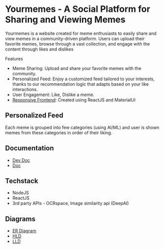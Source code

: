 # Yourmemes - A Social Platform for Sharing and Viewing Memes
Yourmemes is a website created for meme enthusiasts to easily share and view memes in a community-driven platform. Users can upload their favorite memes, browse through a vast collection, and engage with the content through likes and dislikes

Features
- Meme Sharing: Upload and share your favorite memes with the community.
- Personalized Feed: Enjoy a customized feed tailored to your interests, thanks to our recommendation logic that adapts based on your like interactions.
- User Engagement: Like, Dislike a meme.
- [Responsive Frontend](https://github.com/naman09/MemeProject-UI): Created using ReactJS and MaterialUI

## Personalized Feed
Each meme is grouped into few categories (using AI/ML) and user is shown memes from these categories in order of their liking. 

## Documentation
* [Dev Doc](https://docs.google.com/document/d/1fDswY0nFL5fJBlDBbFWY-Py2CpBsceFM_UnWux8aRGo/edit)
* [Doc](https://docs.google.com/document/d/10AqFHNRT720gAQdhO9CNfEdbCkaNf5KgoOa8S60N3_4/edit)

## Techstack
* NodeJS
* ReactJS
* 3rd party APIs - OCRspace, Image similarity api (DeepAI)

## Diagrams
* [ER Diagram](https://lucid.app/lucidchart/550820c5-ec4e-49ed-973a-ea0b90b0cc9b/edit?shared=true&page=0_0&invitationId=inv_cf673d37-0d74-4372-89e0-2ace3c578132#)
* [HLD](https://lucid.app/lucidchart/ba9d1f9a-7c51-45a3-9697-aff2b481b38a/edit?shared=true&page=0_0&invitationId=inv_83ac9029-4c8c-4879-9335-049e29afe6e7#)
* [LLD](https://app.diagrams.net/#G1iZwEOWgra-gHswn-veez3-MXrecIcJc6)
